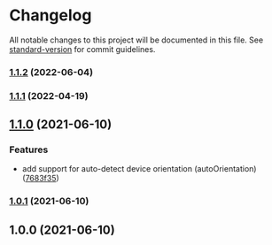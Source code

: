 # Changelog

All notable changes to this project will be documented in this file. See [standard-version](https://github.com/conventional-changelog/standard-version) for commit guidelines.

### [1.1.2](https://github.com/ivodolenc/nuxt-bowser/compare/v1.1.1...v1.1.2) (2022-06-04)

### [1.1.1](https://github.com/ivodolenc/nuxt-bowser/compare/v1.1.0...v1.1.1) (2022-04-19)

## [1.1.0](https://github.com/ivodolenc/nuxt-bowser/compare/v1.0.1...v1.1.0) (2021-06-10)


### Features

* add support for auto-detect device orientation (autoOrientation) ([7683f35](https://github.com/ivodolenc/nuxt-bowser/commit/7683f355632812362c6d4d8d150c23c662d0f69c))

### [1.0.1](https://github.com/ivodolenc/nuxt-bowser/compare/v1.0.0...v1.0.1) (2021-06-10)

## 1.0.0 (2021-06-10)
